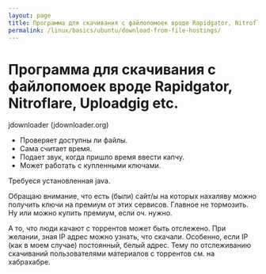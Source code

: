 ```yaml
---
layout: page
title: Программа для скачивания с файлопомоек вроде Rapidgator, Nitroflare, Uploadgig etc.
permalink: /linux/basics/ubuntu/download-from-file-hostings/
---
```



# Программа для скачивания с файлопомоек вроде Rapidgator, Nitroflare, Uploadgig etc.


jdownloader (jdownloader.org)

- Проверяет доступны ли файлы. 
- Сама считает время. 
- Подает звук, когда пришло время ввести капчу. 
- Может работать с купленными ключами. 


Требуеся установленная java.

Обращаю внимание, что есть (были) сайт/ы на которых нахаляву можно получить ключи на премиум от этих сервисов. Главное не тормозить. Ну или можно купить премиум, если оч. нужно.

А то, что люди качают с торрентов может быть отслежено. При желании, зная IP адрес можно узнать, что скачали. Особенно, если IP (как в моем случае) постоянный, белый адрес. Тему по отслеживанию скачиваний пользователями материалов с торрентов см. на хабрахабре.
